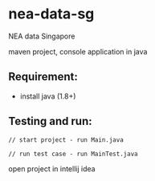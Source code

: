 # nea-data-sg

NEA data Singapore

maven project, console application in java

## Requirement:

 - install java (1.8+)

## Testing and run:

```
// start project - run Main.java

// run test case - run MainTest.java

```

open project in intellij idea